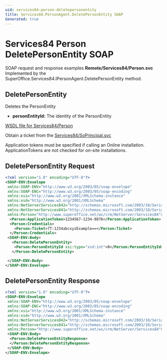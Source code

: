 ```yaml
---
uid: services84-person-deletepersonentity
title: Services84.PersonAgent.DeletePersonEntity SOAP
Generated: true
---
```


# Services84 Person DeletePersonEntity SOAP

SOAP request and response examples **Remote/Services84/Person.svc**
Implemented by the <see cref="M:SuperOffice.Services84.IPersonAgent.DeletePersonEntity">SuperOffice.Services84.IPersonAgent.DeletePersonEntity</see> method.

## DeletePersonEntity

Deletes the PersonEntity

* **personEntityId:** The identity of the PersonEntity



[WSDL file for Services84/Person](../Services84-Person.md)

Obtain a ticket from the [Services84/SoPrincipal.svc](../SoPrincipal/index.md)

Application tokens must be specified if calling an Online installation. ApplicationTokens are not checked for on-site installations.

## DeletePersonEntity Request

```xml
<?xml version="1.0" encoding="UTF-8"?>
<SOAP-ENV:Envelope
 xmlns:SOAP-ENV="http://www.w3.org/2003/05/soap-envelope"
 xmlns:SOAP-ENC="http://www.w3.org/2003/05/soap-encoding"
 xmlns:xsi="http://www.w3.org/2001/XMLSchema-instance"
 xmlns:xsd="http://www.w3.org/2001/XMLSchema"
 xmlns:NetServerServices842="http://schemas.microsoft.com/2003/10/Serialization/Arrays"
 xmlns:NetServerServices841="http://schemas.microsoft.com/2003/10/Serialization/"
 xmlns:Person="http://www.superoffice.net/ws/crm/NetServer/Services84">
  <Person:ApplicationToken>1234567-1234-9876</Person:ApplicationToken>
  <Person:Credentials>
    <Person:Ticket>7T:1234abcxyzExample==</Person:Ticket>
  </Person:Credentials>
 <SOAP-ENV:Body>
   <Person:DeletePersonEntity>
    <Person:PersonEntityId xsi:type="xsd:int">0</Person:PersonEntityId>
   </Person:DeletePersonEntity>

 </SOAP-ENV:Body>
</SOAP-ENV:Envelope>

```


## DeletePersonEntity Response

```xml
<?xml version="1.0" encoding="UTF-8"?>
<SOAP-ENV:Envelope
 xmlns:SOAP-ENV="http://www.w3.org/2003/05/soap-envelope"
 xmlns:SOAP-ENC="http://www.w3.org/2003/05/soap-encoding"
 xmlns:xsi="http://www.w3.org/2001/XMLSchema-instance"
 xmlns:xsd="http://www.w3.org/2001/XMLSchema"
 xmlns:NetServerServices842="http://schemas.microsoft.com/2003/10/Serialization/Arrays"
 xmlns:NetServerServices841="http://schemas.microsoft.com/2003/10/Serialization/"
 xmlns:Person="http://www.superoffice.net/ws/crm/NetServer/Services84">
 <SOAP-ENV:Body>
  <Person:DeletePersonEntityResponse>
  </Person:DeletePersonEntityResponse>
 </SOAP-ENV:Body>
</SOAP-ENV:Envelope>

```

